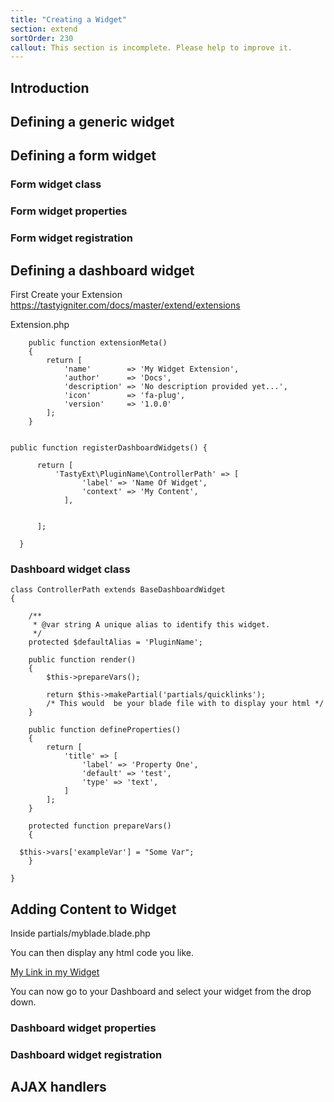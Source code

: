 ```yaml
---
title: "Creating a Widget"
section: extend
sortOrder: 230
callout: This section is incomplete. Please help to improve it.
---
```


## Introduction

## Defining a generic widget

## Defining a form widget

### Form widget class

### Form widget properties

### Form widget registration

## Defining a dashboard widget
First Create your Extension 
https://tastyigniter.com/docs/master/extend/extensions

Extension.php
```
    public function extensionMeta()
    {
        return [
            'name'        => 'My Widget Extension',
            'author'      => 'Docs',
            'description' => 'No description provided yet...',
            'icon'        => 'fa-plug',
            'version'     => '1.0.0'
        ];
    }


public function registerDashboardWidgets() {

      return [
          'TastyExt\PluginName\ControllerPath' => [
                'label' => 'Name Of Widget',
                'context' => 'My Content',
            ],
        
        
      ];
    
  }
  ```

### Dashboard widget class
```use Admin\Classes\BaseDashboardWidget;
class ControllerPath extends BaseDashboardWidget
{
  
    /**
     * @var string A unique alias to identify this widget.
     */
    protected $defaultAlias = 'PluginName';

    public function render()
    {
        $this->prepareVars();

        return $this->makePartial('partials/quicklinks');
        /* This would  be your blade file with to display your html */
    }

    public function defineProperties()
    {
        return [
            'title' => [
                'label' => 'Property One',
                'default' => 'test',
                'type' => 'text',
            ]
        ];
    }

    protected function prepareVars()
    {
 
  $this->vars['exampleVar'] = "Some Var"; 
    }

}
```

## Adding Content to Widget 


Inside 
    partials/myblade.blade.php

You can then display any html code you like.

<a href="MyLink"> My Link in my Widget </a>



You can now go to your Dashboard and select your widget from the drop down. 

### Dashboard widget properties

### Dashboard widget registration

## AJAX handlers

## 
